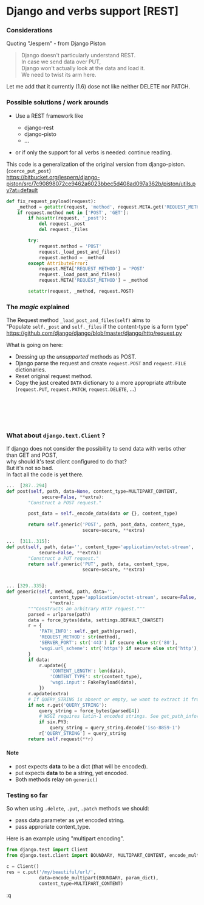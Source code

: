 Django and verbs support [REST]
======

### Considerations ###

Quoting "Jespern" - from Django Piston 

> Django doesn't particularly understand REST.  
> In case we send data over PUT,   
> Django won't actually look at the data and load it.  
> We need to twist its arm here. 

Let me add that it currently (1.6) dose not like neither DELETE nor PATCH. 

### Possible solutions / work arounds ###
* Use a REST framework like

    * django-rest
    * django-pisto
    * ...

* or if only the support for all verbs is needed: continue reading.

This code is a generalization of the original version from django-piston. (```coerce_put_post```)<br>
https://bitbucket.org/jespern/django-piston/src/7c90898072ce9462a6023bbec5d408ad097a362b/piston/utils.py?at=default  

```python
def fix_request_payload(request):
    _method = getattr(request, 'method', request.META.get('REQUEST_METHOD'))
    if request.method not in ['POST', 'GET']:
        if hasattr(request, '_post'):
            del request._post
            del request._files

        try:
            request.method = 'POST'
            request._load_post_and_files()
            request.method = _method
        except AttributeError:
            request.META['REQUEST_METHOD'] = 'POST'
            request._load_post_and_files()
            request.META['REQUEST_METHOD'] = _method

        setattr(request, _method, request.POST)
```


### The *magic* explained ###
The Request method ```_load_post_and_files(self)``` aims to  
"Populate ```self._post``` and ```self._files``` if the content-type is a form type"  
https://github.com/django/django/blob/master/django/http/request.py

What is going on here:

+ Dressing up the *unsupported* methods as POST.
+ Django parse the request and create ```request.POST``` and ```request.FILE``` dictionaries.
+ Reset original request method.
+ Copy the just created ```DATA``` dictionary to a more appropriate attribute   
    (```request.PUT```, ```request.PATCH```, ```request.DELETE```, ...) 

<br><br>
---

### What about ```django.text.Client``` ?

If django does not consider the possibility to send data with verbs other than GET and POST,<br>
why should it's test client configured to do that?<br>
But it's not so bad.<br>
In fact all the code is yet there.<br>

```python
...  [287..294]
def post(self, path, data=None, content_type=MULTIPART_CONTENT,
             secure=False, **extra):
        "Construct a POST request."

        post_data = self._encode_data(data or {}, content_type)

        return self.generic('POST', path, post_data, content_type,
                            secure=secure, **extra)

...  [311..315]:
def put(self, path, data='', content_type='application/octet-stream',
            secure=False, **extra):
        "Construct a PUT request."
        return self.generic('PUT', path, data, content_type,
                            secure=secure, **extra)


... [329..335]:
def generic(self, method, path, data='',
                content_type='application/octet-stream', secure=False,
                **extra):
        """Constructs an arbitrary HTTP request."""
        parsed = urlparse(path)
        data = force_bytes(data, settings.DEFAULT_CHARSET)
        r = {
            'PATH_INFO': self._get_path(parsed),
            'REQUEST_METHOD': str(method),
            'SERVER_PORT': str('443') if secure else str('80'),
            'wsgi.url_scheme': str('https') if secure else str('http'),
        }
        if data:
            r.update({
                'CONTENT_LENGTH': len(data),
                'CONTENT_TYPE': str(content_type),
                'wsgi.input': FakePayload(data),
            })
        r.update(extra)
        # If QUERY_STRING is absent or empty, we want to extract it from the URL.
        if not r.get('QUERY_STRING'):
            query_string = force_bytes(parsed[4])
            # WSGI requires latin-1 encoded strings. See get_path_info().
            if six.PY3:
                query_string = query_string.decode('iso-8859-1')
            r['QUERY_STRING'] = query_string
        return self.request(**r)
```

#### Note ####

* post expects __data__ to be a dict (that will be encoded).
* put expects __data__ to be a string, yet encoded.
* Both methods relay on ```generic()```

### Testing so far ###

So when using ```.delete```, ```.put```, ```.patch``` methods we should:

* pass data parameter as yet encoded string.
* pass approriate content_type.

Here is an example using "multipart encoding".


```python
from django.test import Client
from django.test.client import BOUNDARY, MULTIPART_CONTENT, encode_multipart

c = Client()
res = c.put('/my/beautiful/url/',
            data=encode_multipart(BOUNDARY, param_dict),
            content_type=MULTIPART_CONTENT)
```

:q
